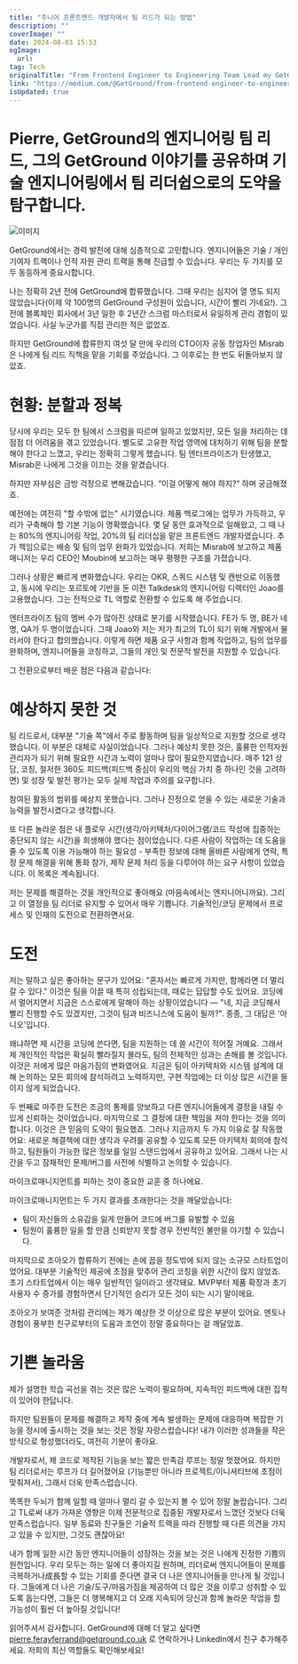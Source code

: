 ```yaml
---
title: "주니어 프론트엔드 개발자에서 팀 리드가 되는 방법"
description: ""
coverImage: ""
date: 2024-08-03 15:53
ogImage: 
  url: 
tag: Tech
originalTitle: "From Frontend Engineer to Engineering Team Lead my GetGround Journey so far"
link: "https://medium.com/@GetGround/from-frontend-engineer-to-engineering-team-lead-my-getground-journey-so-far-5e57c8cea34a"
isUpdated: true
---
```






# Pierre, GetGround의 엔지니어링 팀 리드, 그의 GetGround 이야기를 공유하며 기술 엔지니어링에서 팀 리더쉽으로의 도약을 탐구합니다.

![이미지](/assets/img/FromFrontendEngineertoEngineeringTeamLeadmyGetGroundJourneysofar_0.png)

GetGround에서는 경력 발전에 대해 심층적으로 고민합니다. 엔지니어들은 기술 / 개인 기여자 트랙이나 인적 자원 관리 트랙을 통해 진급할 수 있습니다. 우리는 두 가지를 모두 동등하게 중요시합니다.

나는 정확히 2년 전에 GetGround에 합류했습니다. 그때 우리는 심지어 열 명도 되지 않았습니다(이제 약 100명의 GetGround 구성원이 있습니다, 시간이 빨리 가네요!). 그 전에 블록체인 회사에서 3년 일한 후 2년간 스크럼 마스터로서 유일하게 관리 경험이 있었습니다. 사실 누군가를 직접 관리한 적은 없었죠.

<div class="content-ad"></div>

하지만 GetGround에 합류한지 여섯 달 만에 우리의 CTO이자 공동 창업자인 Misrab은 나에게 팀 리드 직책을 맡을 기회를 주었습니다. 그 이후로는 한 번도 뒤돌아보지 않았죠.

# 현황: 분할과 정복

당시에 우리는 모두 한 팀에서 스크럼을 따르며 일하고 있었지만, 모든 일을 처리하는 데 점점 더 어려움을 겪고 있었습니다. 별도로 고유한 작업 영역에 대처하기 위해 팀을 분할해야 한다고 느꼈고, 우리는 정확히 그렇게 했습니다. 팀 엔터프라이즈가 탄생했고, Misrab은 나에게 그것을 이끄는 것을 맡겼습니다.

하지만 자부심은 금방 걱정으로 변해갔습니다. “이걸 어떻게 해야 하지?” 하며 궁금해졌죠.

<div class="content-ad"></div>

예전에는 여전히 "할 수밖에 없는" 시기였습니다. 제품 백로그에는 업무가 가득하고, 우리가 구축해야 할 기본 기능이 명확했습니다. 몇 달 동안 효과적으로 일해왔고, 그 때 나는 80%의 엔지니어링 작업, 20%의 팀 리더십을 맡은 프론트엔드 개발자였습니다. 추가 책임으로는 배송 및 팀의 업무 완화가 있었습니다. 저희는 Misrab에 보고하고 제품 매니저는 우리 CEO인 Moubin에 보고하는 매우 평평한 구조를 가졌습니다.

그러나 상황은 빠르게 변화했습니다. 우리는 OKR, 스쿼드 시스템 및 캔반으로 이동했고, 동시에 우리는 포르토에 기반을 둔 이전 Talkdesk의 엔지니어링 디렉터인 Joao를 고용했습니다. 그는 전적으로 TL 역할로 전환할 수 있도록 해 주었습니다.

엔터프라이즈 팀의 멤버 수가 많아진 상태로 분기를 시작했습니다. FE가 두 명, BE가 네 명, QA가 두 명이었습니다. 그때 Joao와 저는 저가 최고의 TL이 되기 위해 개발에서 물러서야 한다고 합의했습니다. 이렇게 하면 제품 요구 사항과 함께 작업하고, 팀의 업무를 완화하며, 엔지니어들을 코칭하고, 그들의 개인 및 전문적 발전을 지원할 수 있습니다.

그 전환으로부터 배운 점은 다음과 같습니다:

<div class="content-ad"></div>

# 예상하지 못한 것

팀 리드로서, 대부분 "기술 쪽"에서 주로 활동하며 팀을 일상적으로 지원할 것으로 생각했습니다. 이 부분은 대체로 사실이었습니다. 그러나 예상치 못한 것은, 훌륭한 인적자원 관리자가 되기 위해 필요한 시간과 노력이 얼마나 많이 필요한지였습니다. 매주 121 상담, 코칭, 철저한 360도 피드백(피드백 중심이 우리의 핵심 가치 중 하나인 것을 고려하면) 및 성장 및 발전 평가는 모두 실제 작업과 주의를 요구합니다.

참여된 활동의 범위를 예상치 못했습니다. 그러나 진정으로 얻을 수 있는 새로운 기술과 능력을 발전시켰다고 생각합니다.

또 다른 놀라운 점은 내 플로우 시간(생각/아키텍처/다이어그램/코드 작성에 집중하는 중단되지 않는 시간)을 희생해야 했다는 점이었습니다. 다른 사람이 작업하는 데 도움을 줄 수 있도록 이용 가능해야 하는 필요성 - 부족한 정보에 대해 올바른 사람에게 연락, 특정 문제 해결을 위해 통화 참가, 제작 문제 처리 등을 다루어야 하는 요구 사항이 있었습니다. 이 목록은 계속됩니다.

<div class="content-ad"></div>

저는 문제를 해결하는 것을 개인적으로 좋아해요 (마음속에서는 엔지니어니까요). 그리고 이 열정을 팀 리더로 유지할 수 있어서 매우 기쁩니다. 기술적인/코딩 문제에서 프로세스 및 인재의 도전으로 전환하면서요.

# 도전

저는 말하고 싶은 좋아하는 문구가 있어요: "혼자서는 빠르게 가지만, 함께라면 더 멀리 갈 수 있다." 이것은 팀을 이끌 때 특히 성립되는데, 때로는 답답할 수도 있어요. 코딩에서 멀어지면서 지금은 스스로에게 말해야 하는 상황이었습니다 — "네, 지금 코딩해서 빨리 진행할 수도 있겠지만, 그것이 팀과 비즈니스에 도움이 될까?". 종종, 그 대답은 '아니오'입니다.

왜냐하면 제 시간을 코딩에 쓴다면, 팀을 지원하는 데 쓸 시간이 적어질 거예요. 그래서 제 개인적인 작업은 확실히 빨라질지 몰라도, 팀의 전체적인 성과는 손해를 볼 것입니다. 이것은 저에게 많은 마음가짐의 변화였어요. 지금은 팀이 아키텍처와 시스템 설계에 대해 논의하는 모든 회의에 참석하려고 노력하지만, 구현 작업에는 더 이상 많은 시간을 들이지 않게 되었습니다.

<div class="content-ad"></div>

두 번째로 마주한 도전은 조금의 통제를 양보하고 다른 엔지니어들에게 결정을 내릴 수 있게 신뢰하는 것이었습니다. 마지막으로 그 결정에 대한 책임을 져야 한다는 것을 의미합니다. 이것은 큰 믿음의 도약이 필요했죠. 그러나 지금까지 두 가지 이유로 잘 작동했어요: 새로운 해결책에 대한 생각과 우려를 공유할 수 있도록 모든 아키텍처 회의에 참석하고, 팀원들이 가능한 많은 정보를 일일 스탠드업에서 공유하고 있어요. 그래서 나는 시간을 두고 잠재적인 문제/버그를 사전에 식별하고 논의할 수 있습니다.

마이크로매니지먼트를 피하는 것이 중요한 교훈 중 하나에요.

마이크로매니지먼트는 두 가지 결과를 초래한다는 것을 깨달았습니다:

- 팀이 자신들의 소유감을 잃게 만들어 코드에 버그를 유발할 수 있음
- 팀원이 훌륭한 일을 할 만큼 신뢰받지 못할 경우 전반적인 불만을 야기할 수 있습니다.

<div class="content-ad"></div>

마지막으로 조아오가 합류하기 전에는 손에 꼽을 정도밖에 되지 않는 소규모 스타트업이었어요. 대부분 기술적인 제공에 초점을 맞추어 관리 코칭을 위한 시간이 많지 않았죠. 초기 스타트업에서 이는 매우 일반적인 일이라고 생각돼요. MVP부터 제품 확장과 초기 사용자 수 증가를 경험하면서 단기적인 승리가 모든 것이 되는 시기 말이에요.

조아오가 보여준 것처럼 관리에는 제가 예상한 것 이상으로 많은 부분이 있어요. 멘토나 경험이 풍부한 친구로부터의 도움과 조언이 정말 중요하다는 걸 깨달았죠.

# 기쁜 놀라움

제가 설명한 학습 곡선을 겪는 것은 많은 노력이 필요하며, 지속적인 피드백에 대한 집착이 있어야 한답니다.

<div class="content-ad"></div>

하지만 팀원들이 문제를 해결하고 제작 중에 계속 발생하는 문제에 대응하며 복잡한 기능을 정시에 출시하는 것을 보는 것은 정말 자랑스럽습니다! 내가 이러한 성과들을 작은 방식으로 형성했더라도, 여전히 기분이 좋아요.

개발자로서, 제 코드로 제작된 기능을 보는 짧은 만족감 루프는 정말 멋졌어요. 하지만 팀 리더로서는 루프가 더 길어졌어요 (기능뿐만 아니라 프로젝트/이니셔티브에 초점이 맞춰져서), 그래서 더욱 만족스럽습니다.

똑똑한 두뇌가 함께 일할 때 얼마나 멀리 갈 수 있는지 볼 수 있어 정말 놀랍습니다. 그리고 TL로써 내가 가져온 영향은 이제 전문적으로 집중된 개발자로서 느꼈던 것보다 더욱 만족스럽습니다. 일부 동료와 친구들은 기술적 트랙을 따라 진행할 때 다른 의견을 가지고 있을 수 있지만, 그것도 괜찮아요!

내가 함께 일한 시간 동안 엔지니어들이 성장하는 것을 보는 것은 나에게 진정한 기쁨의 원천입니다. 우리 모두는 하는 일에 더 좋아지길 원하며, 리더로써 엔지니어들이 문제를 극복하거나成長할 수 있는 기회를 준다면 결국 더 나은 엔지니어들을 만나게 될 것입니다. 그들에게 더 나은 기술/도구/마음가짐을 제공하여 더 많은 것을 이루고 성취할 수 있도록 돕는다면, 그들은 더 행복해지고 더 오래 지속되어 당신과 함께 놀라운 작업을 할 가능성이 훨씬 더 높아질 것입니다!

<div class="content-ad"></div>

읽어주셔서 감사합니다. GetGround에 대해 더 알고 싶다면 pierre.ferayferrand@getground.co.uk 로 연락하거나 LinkedIn에서 친구 추가해주세요. 저희의 최신 역할들도 확인해보세요!
